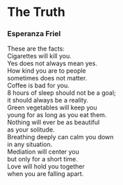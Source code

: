# The Truth  
  
### Esperanza Friel  
  
These are the facts:  
Cigarettes will kill you.  
Yes does not always mean yes.  
How kind you are to people  
sometimes does not matter.  
Coffee is bad for you.  
8 hours of sleep should not be a goal;  
it should always be a reality.  
Green vegetables will keep you  
young for as long as you eat them.  
Nothing will ever be as beautiful  
as your solitude.  
Breathing deeply can calm you down  
in any situation.  
Mediation will center you  
but only for a short time.  
Love will hold you together  
when you are falling apart.  
  
